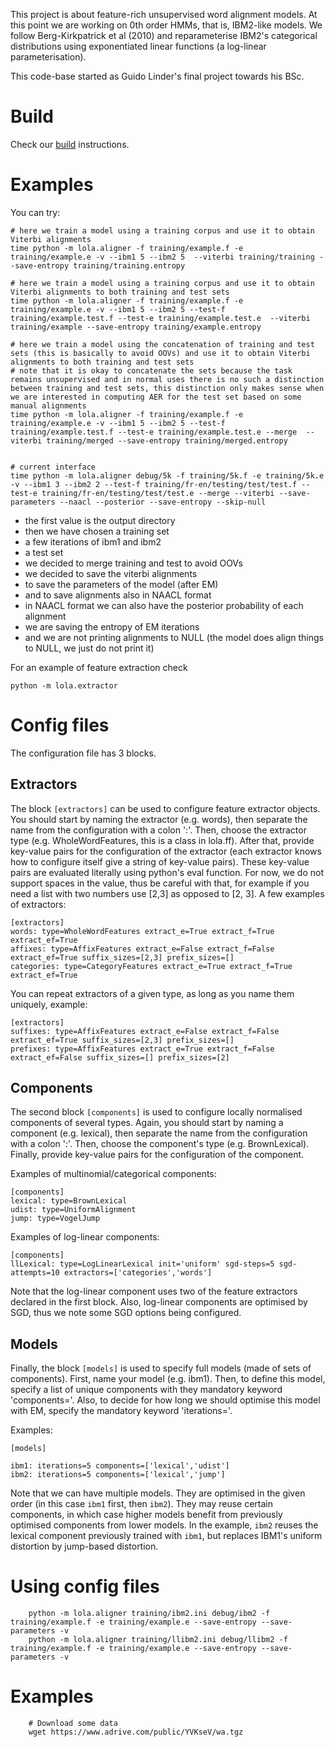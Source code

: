 
This project is about feature-rich unsupervised word alignment models.
At this point we are working on 0th order HMMs, that is, IBM2-like models.
We follow Berg-Kirkpatrick et al (2010) and reparameterise IBM2's categorical distributions using exponentiated linear functions (a log-linear parameterisation).

This code-base started as Guido Linder's final project towards his BSc.

# Build

Check our [build](doc/build.md) instructions.
        

# Examples

You can try:

    # here we train a model using a training corpus and use it to obtain Viterbi alignments
    time python -m lola.aligner -f training/example.f -e training/example.e -v --ibm1 5 --ibm2 5  --viterbi training/training --save-entropy training/training.entropy

    # here we train a model using a training corpus and use it to obtain Viterbi alignments to both training and test sets
    time python -m lola.aligner -f training/example.f -e training/example.e -v --ibm1 5 --ibm2 5 --test-f training/example.test.f --test-e training/example.test.e  --viterbi training/example --save-entropy training/example.entropy

    # here we train a model using the concatenation of training and test sets (this is basically to avoid OOVs) and use it to obtain Viterbi alignments to both training and test sets
    # note that it is okay to concatenate the sets because the task remains unsupervised and in normal uses there is no such a distinction between training and test sets, this distinction only makes sense when we are interested in computing AER for the test set based on some manual alignments
    time python -m lola.aligner -f training/example.f -e training/example.e -v --ibm1 5 --ibm2 5 --test-f training/example.test.f --test-e training/example.test.e --merge  --viterbi training/merged --save-entropy training/merged.entropy


    # current interface
    time python -m lola.aligner debug/5k -f training/5k.f -e training/5k.e -v --ibm1 3 --ibm2 2 --test-f training/fr-en/testing/test/test.f --test-e training/fr-en/testing/test/test.e --merge --viterbi --save-parameters --naacl --posterior --save-entropy --skip-null

* the first value is the output directory
* then we have chosen a training set
* a few iterations of ibm1 and ibm2
* a test set
* we decided to merge training and test to avoid OOVs
* we decided to save the viterbi alignments
* to save the parameters of the model (after EM)
* and to save alignments also in NAACL format
* in NAACL format we can also have the posterior probability of each alignment
* we are saving the entropy of EM iterations
* and we are not printing alignments to NULL (the model does align things to NULL, we just do not print it)

For an example of feature extraction check

    python -m lola.extractor


# Config files

The configuration file has 3 blocks.

## Extractors

The block `[extractors]` can be used to configure feature extractor objects.
You should start by naming the extractor (e.g. words), then separate the name from the configuration with a colon ':'.
Then, choose the extractor type (e.g. WholeWordFeatures, this is a class in lola.ff).
After that, provide key-value pairs for the configuration of the extractor (each extractor knows how to configure itself give a string of key-value pairs). 
These key-value pairs are evaluated literally using python's eval function.
For now, we do not support spaces in the value, thus be careful with that, for example if you need a list with two numbers use [2,3] as opposed to [2, 3].
A few examples of extractors:


    [extractors]
    words: type=WholeWordFeatures extract_e=True extract_f=True extract_ef=True
    affixes: type=AffixFeatures extract_e=False extract_f=False extract_ef=True suffix_sizes=[2,3] prefix_sizes=[]
    categories: type=CategoryFeatures extract_e=True extract_f=True extract_ef=True 


You can repeat extractors of a given type, as long as you name them uniquely, example:


    [extractors]    
    suffixes: type=AffixFeatures extract_e=False extract_f=False extract_ef=True suffix_sizes=[2,3] prefix_sizes=[]
    prefixes: type=AffixFeatures extract_e=True extract_f=False extract_ef=False suffix_sizes=[] prefix_sizes=[2]


## Components

The second block `[components]` is used to configure locally normalised components of several types.
Again, you should start by naming a component (e.g. lexical), then separate the name from the configuration with a colon ':'.
Then, choose the component's type (e.g. BrownLexical).
Finally, provide key-value pairs for the configuration of the component.

Examples of multinomial/categorical components:


    [components]
    lexical: type=BrownLexical
    udist: type=UniformAlignment
    jump: type=VogelJump


Examples of log-linear components:


    [components]
    llLexical: type=LogLinearLexical init='uniform' sgd-steps=5 sgd-attempts=10 extractors=['categories','words']


Note that the log-linear component uses two of the feature extractors declared in the first block.
Also, log-linear components are optimised by SGD, thus we note some SGD options being configured.


## Models

Finally, the block `[models]` is used to specify full models (made of sets of components).
First, name your model (e.g. ibm1). Then, to define this model, specify a list of unique components with they mandatory keyword 'components='.
Also, to decide for how long we should optimise this model with EM, specify the mandatory keyword 'iterations='.

Examples:


    [models]

    ibm1: iterations=5 components=['lexical','udist']
    ibm2: iterations=5 components=['lexical','jump']


Note that we can have multiple models. They are optimised in the given order (in this case `ibm1` first, then `ibm2`).
They may reuse certain components, in which case higher models benefit from previously optimised components from lower models.
In the example, `ibm2` reuses the lexical component previously trained with `ibm1`, but replaces IBM1's uniform distortion by jump-based distortion.


# Using config files

        
        python -m lola.aligner training/ibm2.ini debug/ibm2 -f training/example.f -e training/example.e --save-entropy --save-parameters -v
        python -m lola.aligner training/llibm2.ini debug/llibm2 -f training/example.f -e training/example.e --save-entropy --save-parameters -v


# Examples


        # Download some data
        wget https://www.adrive.com/public/YVKseV/wa.tgz

